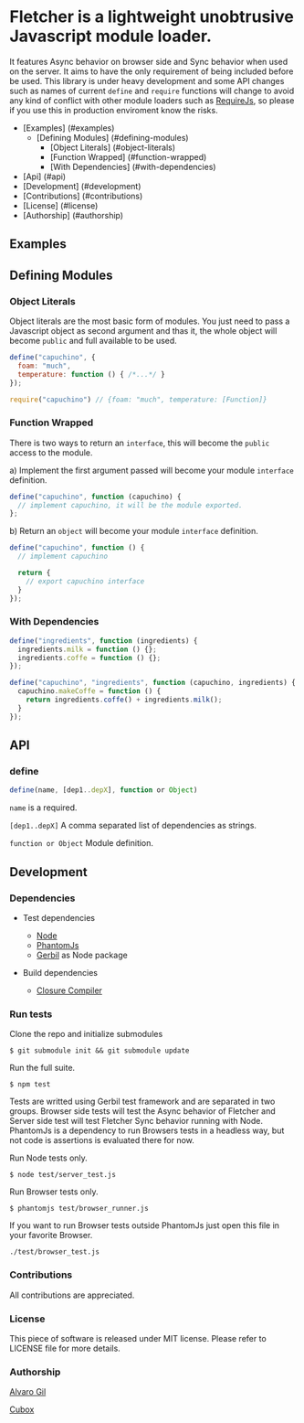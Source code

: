 # **Fletcher** is a lightweight unobtrusive Javascript module loader.

It features Async behavior on browser side and Sync behavior when used on the server. It aims to have the only
requirement of being included before be used. This library is under heavy development and some API
changes such as names of current `define` and `require` functions will change to avoid any kind of conflict with other
module loaders such as [RequireJs](http://requirejs.org), so please if you use this in production enviroment know the risks.

- [Examples] (#examples)
  - [Defining Modules] (#defining-modules)
     - [Object Literals] (#object-literals)
     - [Function Wrapped] (#function-wrapped)
     - [With Dependencies] (#with-dependencies)
- [Api] (#api)
- [Development] (#development)
- [Contributions] (#contributions)
- [License] (#license)
- [Authorship] (#authorship)


## Examples

## Defining Modules

### Object Literals

Object literals are the most basic form of modules.
You just need to pass a Javascript object as second argument and thas it,
the whole object will become `public` and full available to be used.

```js
define("capuchino", {
  foam: "much",
  temperature: function () { /*...*/ }
});

require("capuchino") // {foam: "much", temperature: [Function]}
```

### Function Wrapped

There is two ways to return an `interface`, this will become the `public` access to the module.

a) Implement the first argument passed will become your module `interface` definition.

```js
define("capuchino", function (capuchino) {
  // implement capuchino, it will be the module exported.
};
```
b) Return an `object` will become your module `interface` definition.

```js
define("capuchino", function () {
  // implement capuchino

  return {
    // export capuchino interface
  }
});
```

### With Dependencies

```js
define("ingredients", function (ingredients) {
  ingredients.milk = function () {};
  ingredients.coffe = function () {};
});

define("capuchino", "ingredients", function (capuchino, ingredients) {
  capuchino.makeCoffe = function () {
    return ingredients.coffe() + ingredients.milk();
  }
});
```
## API

### define

```js
define(name, [dep1..depX], function or Object)
```

`name` is a required.

`[dep1..depX]` A comma separated list of dependencies as strings.

`function or Object` Module definition.

## Development

### Dependencies

- Test dependencies
  - [Node](http://nodejs.org)
  - [PhantomJs](http://phantomjs.org)
  - [Gerbil](http://github.com/elcuervo/gerbil) as Node package

- Build dependencies
  - [Closure Compiler](http://closure-compiler.googlecode.com/)

### Run tests

Clone the repo and initialize submodules

```
$ git submodule init && git submodule update
```

Run the full suite.

```
$ npm test
```

Tests are writted using Gerbil test framework and are separated in two groups.
Browser side tests will test the Async behavior of Fletcher and Server side test
will test Fletcher Sync behavior running with Node.
PhantomJs is a dependency to run Browsers tests in a headless way, but not code is assertions is evaluated there
for now.

Run Node tests only.

```
$ node test/server_test.js
```

Run Browser tests only.

```
$ phantomjs test/browser_runner.js
```

If you want to run Browser tests outside PhantomJs just open this file in your favorite Browser.

```
./test/browser_test.js
```

### Contributions

All contributions are appreciated.

### License

This piece of software is released under MIT license.
Please refer to LICENSE file for more details.

### Authorship

[Alvaro Gil](http://github.com/zevarito)

[Cubox](http://cuboxlabs.com)

